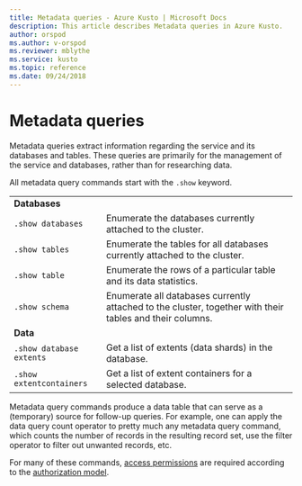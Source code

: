 ```yaml
---
title: Metadata queries - Azure Kusto | Microsoft Docs
description: This article describes Metadata queries in Azure Kusto.
author: orspod
ms.author: v-orspod
ms.reviewer: mblythe
ms.service: kusto
ms.topic: reference
ms.date: 09/24/2018
---
```

# Metadata queries

Metadata queries extract information regarding the service and its databases and tables. These queries are primarily for the management of the service and databases, rather than for researching data. 

All metadata query commands start with the `.show` keyword. 

|||
|---|---
|**Databases**|
|`.show databases`| Enumerate the databases currently attached to the cluster. 
|`.show tables` |Enumerate the tables for all databases currently attached to the cluster. 
|`.show table`| Enumerate the rows of a particular table and its data statistics. 
|`.show schema`| Enumerate all databases currently attached to the cluster, together with their tables and their columns. 
| **Data**|
|`.show database extents`| Get a list of extents (data shards) in the database. 
|`.show extentcontainers`| Get a list of extent containers for a selected database. 


Metadata query commands produce a data table that can serve as a (temporary) source for follow-up queries. For example, one can apply the data query count operator to pretty much any metadata query command, which counts the number of records in the resulting record set, use the filter operator to filter out unwanted records, etc.

For many of these commands, [access permissions](../controlCommands/permissions.md) are required according to the [authorization model](https://kusdoc2.azurewebsites.net/docs/concepts/principal-roles.html).